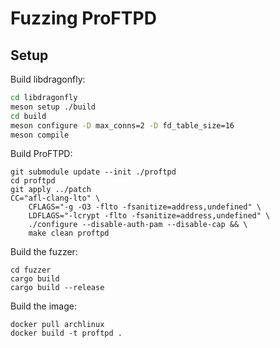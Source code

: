 # Fuzzing ProFTPD

## Setup
Build libdragonfly:
```sh
cd libdragonfly
meson setup ./build
cd build
meson configure -D max_conns=2 -D fd_table_size=16
meson compile
```

Build ProFTPD:
```
git submodule update --init ./proftpd
cd proftpd
git apply ../patch
CC="afl-clang-lto" \
    CFLAGS="-g -O3 -flto -fsanitize=address,undefined" \
    LDFLAGS="-lcrypt -flto -fsanitize=address,undefined" \
    ./configure --disable-auth-pam --disable-cap && \
    make clean proftpd
```

Build the fuzzer:
```
cd fuzzer
cargo build
cargo build --release
```

Build the image:
```
docker pull archlinux
docker build -t proftpd .
```

